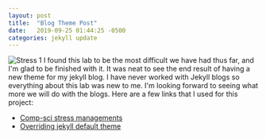 ```yaml
---
layout: post
title:  "Blog Theme Post"
date:   2019-09-25 01:44:25 -0500
categories: jekyll update
---
```

![Stress 1](https://www.apa.org/images/stress-kinds-title-image_tcm7-230111.jpg)
I found this lab to be the most difficult we have had thus far, and I'm glad to be finished with it. It was neat to see the end result of having a new theme for my jekyll blog. I have never worked with Jekyll blogs so everything about this lab was new to me. I'm looking forward to seeing what more we will do with the blogs. Here are a few links that I used for this project:


* [Comp-sci stress managements](https://yadielcabrera.com/2019/04/28/stress-relieving-tips-for-computer-science-students/)
* [Overriding jekyll default theme](https://jekyllrb.com/docs/themes/#overriding-theme-defaults)
